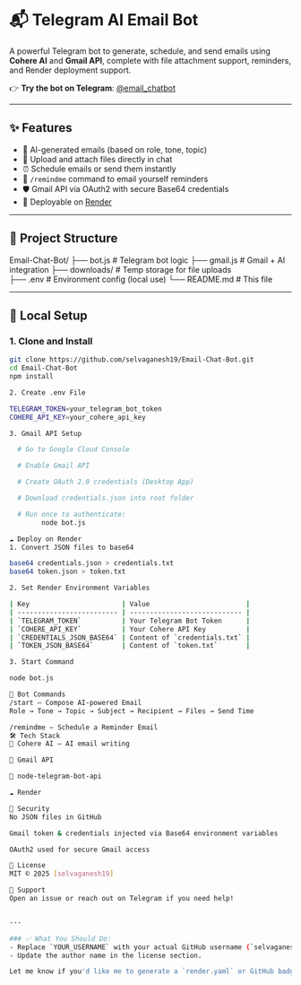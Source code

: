 # 📬 Telegram AI Email Bot

A powerful Telegram bot to generate, schedule, and send emails using **Cohere AI** and **Gmail API**, complete with file attachment support, reminders, and Render deployment support.

👉 **Try the bot on Telegram**: [@email_chatbot](https://t.me/email_chatbot)

---

## ✨ Features

- 🤖 AI-generated emails (based on role, tone, topic)
- 📎 Upload and attach files directly in chat     
- ⏰ Schedule emails or send them instantly
- 🔔 `/remindme` command to email yourself reminders
- 🛡 Gmail API via OAuth2 with secure Base64 credentials
- 🚀 Deployable on [Render](https://render.com)

---

## 📁 Project Structure

Email-Chat-Bot/
├── bot.js # Telegram bot logic
├── gmail.js # Gmail + AI integration
├── downloads/ # Temp storage for file uploads             
├── .env # Environment config (local use)
└── README.md # This file


---

## 🧪 Local Setup

### 1. Clone and Install
```bash
git clone https://github.com/selvaganesh19/Email-Chat-Bot.git
cd Email-Chat-Bot
npm install

2. Create .env File

TELEGRAM_TOKEN=your_telegram_bot_token
COHERE_API_KEY=your_cohere_api_key

3. Gmail API Setup

  # Go to Google Cloud Console

  # Enable Gmail API

  # Create OAuth 2.0 credentials (Desktop App)

  # Download credentials.json into root folder

  # Run once to authenticate:
        node bot.js

☁️ Deploy on Render
1. Convert JSON files to base64

base64 credentials.json > credentials.txt
base64 token.json > token.txt

2. Set Render Environment Variables

| Key                       | Value                        |
| ------------------------- | ---------------------------- |
| `TELEGRAM_TOKEN`          | Your Telegram Bot Token      |
| `COHERE_API_KEY`          | Your Cohere API Key          |
| `CREDENTIALS_JSON_BASE64` | Content of `credentials.txt` |
| `TOKEN_JSON_BASE64`       | Content of `token.txt`       |

3. Start Command

node bot.js

📌 Bot Commands
/start – Compose AI-powered Email
Role → Tone → Topic → Subject → Recipient → Files → Send Time

/remindme – Schedule a Reminder Email
🛠 Tech Stack
🧠 Cohere AI – AI email writing

📧 Gmail API

🤖 node-telegram-bot-api

☁️ Render

🔐 Security
No JSON files in GitHub

Gmail token & credentials injected via Base64 environment variables

OAuth2 used for secure Gmail access

📄 License
MIT © 2025 [selvaganesh19]

🙋 Support
Open an issue or reach out on Telegram if you need help!


---

### ✅ What You Should Do:
- Replace `YOUR_USERNAME` with your actual GitHub username (`selvaganesh19`).
- Update the author name in the license section.

Let me know if you'd like me to generate a `render.yaml` or GitHub badges for your project.

